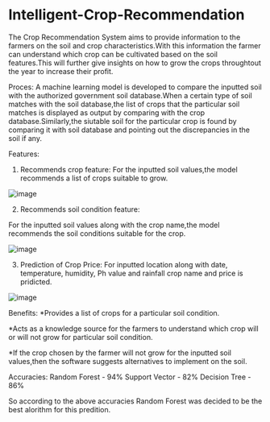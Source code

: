 # Intelligent-Crop-Recommendation
The Crop Recommendation System aims to provide information to the farmers on the soil and crop characteristics.With this information the farmer can understand which crop can be cultivated based on the soil features.This will further give insights on how to grow the crops throughtout the year to increase their profit.

Proces: A machine learning model is developed to compare the inputted soil with the authorized government soil database.When a certain type of soil matches with the soil database,the list of crops that the particular soil matches is displayed as output by comparing with the crop database.Similarly,the siutable soil for the particular crop is found by comparing it with soil database and pointing out the discrepancies in the soil if any.

Features:

1) Recommends crop feature:
For the inputted soil values,the model recommends a list of crops suitable to grow.

![image](https://user-images.githubusercontent.com/69026838/197508413-e49377ff-ea93-4a2b-a5dd-6f3520a1e933.png)


2) Recommends soil condition feature:

For the inputted soil values along with the crop name,the model recommends the soil conditions suitable for the crop.

![image](https://user-images.githubusercontent.com/69026838/197508587-b9cd8313-b870-4a30-8822-cdeda2b1cfae.png)


3) Prediction of Crop Price:
For inputted location along with date, temperature, humidity, Ph value and rainfall crop name and price is pridicted.

![image](https://user-images.githubusercontent.com/69026838/197509362-a26f4789-bd37-48b3-b82a-f02ea66e0414.png)


Benefits:
*Provides a list of crops for a particular soil condition.

*Acts as a knowledge source for the farmers to understand which crop will or will not grow for particular soil condition.

*If the crop chosen by the farmer will not grow for the inputted soil values,then the software suggests alternatives to implement on the soil.

Accuracies:
Random Forest - 94%
Support Vector - 82%
Decision Tree - 86%

So according to the above accuracies Random Forest was decided to be the best alorithm for this predition.

